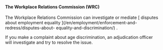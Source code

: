 ####  The Workplace Relations Commission (WRC)

The Workplace Relations Commission can investigate or mediate [ disputes about
employment equality ](/en/employment/enforcement-and-redress/disputes-about-
equality-and-discrimination/) .

If you make a complaint about age discrimination, an adjudication officer will
investigate and try to resolve the issue.
